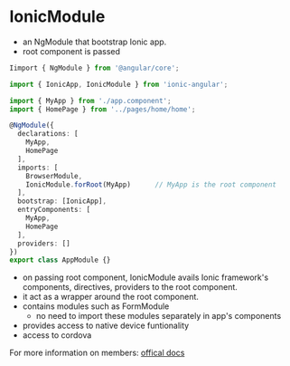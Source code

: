 # IonicModule
- an NgModule that bootstrap Ionic app.
- root component is passed

```typescript
Iimport { NgModule } from '@angular/core';

import { IonicApp, IonicModule } from 'ionic-angular';

import { MyApp } from './app.component';
import { HomePage } from '../pages/home/home';

@NgModule({
  declarations: [
    MyApp,
    HomePage
  ],
  imports: [
    BrowserModule,
    IonicModule.forRoot(MyApp)      // MyApp is the root component
  ],
  bootstrap: [IonicApp],
  entryComponents: [
    MyApp,
    HomePage
  ],
  providers: []
})
export class AppModule {}
```

- on passing root component, IonicModule avails Ionic framework's components, directives, providers to the root component.
- it act as a wrapper around the root component.
- contains modules such as FormModule
  * no need to import these modules separately in app's components
- provides access to native device funtionality
- access to cordova

For more information on members: [offical docs](https://ionicframework.com/docs/api/IonicModule/)